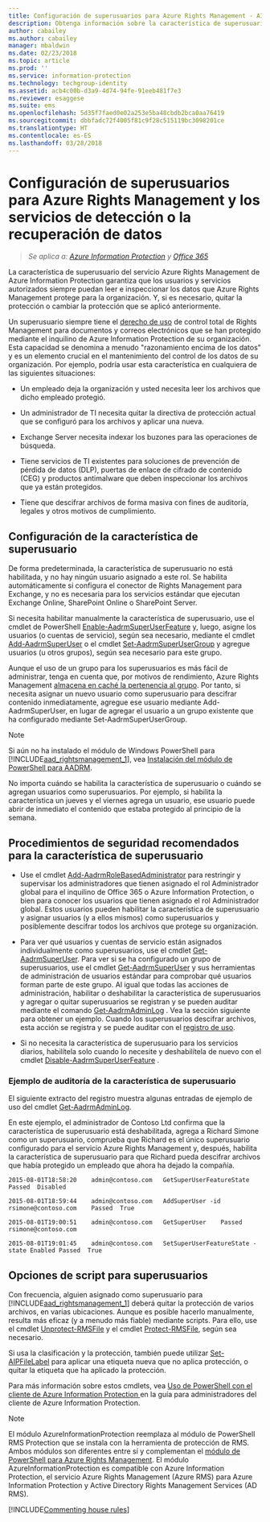 ```yaml
---
title: Configuración de superusuarios para Azure Rights Management - AIP
description: Obtenga información sobre la característica de superusuario del servicio Azure Rights Management de Azure Information Protection e impleméntela para que los usuarios y servicios autorizados siempre puedan leer e inspeccionar los datos que Azure Rights Management protege para la organización. Esta capacidad se denomina a menudo "razonamiento encima de los datos" y es un elemento crucial en el mantenimiento del control de los datos de su organización.
author: cabailey
ms.author: cabailey
manager: mbaldwin
ms.date: 02/23/2018
ms.topic: article
ms.prod: ''
ms.service: information-protection
ms.technology: techgroup-identity
ms.assetid: acb4c00b-d3a9-4d74-94fe-91eeb481f7e3
ms.reviewer: esaggese
ms.suite: ems
ms.openlocfilehash: 5d35f7faed0e02a253e5ba48cbdb2bca0aa76419
ms.sourcegitcommit: dbbfadc72f4005f81c9f28c515119bc3098201ce
ms.translationtype: HT
ms.contentlocale: es-ES
ms.lasthandoff: 03/28/2018
---
```

# <a name="configuring-super-users-for-azure-rights-management-and-discovery-services-or-data-recovery"></a>Configuración de superusuarios para Azure Rights Management y los servicios de detección o la recuperación de datos

>*Se aplica a: [Azure Information Protection](https://azure.microsoft.com/pricing/details/information-protection) y [Office 365](http://download.microsoft.com/download/E/C/F/ECF42E71-4EC0-48FF-AA00-577AC14D5B5C/Azure_Information_Protection_licensing_datasheet_EN-US.pdf)*

La característica de superusuario del servicio Azure Rights Management de Azure Information Protection garantiza que los usuarios y servicios autorizados siempre puedan leer e inspeccionar los datos que Azure Rights Management protege para la organización. Y, si es necesario, quitar la protección o cambiar la protección que se aplicó anteriormente. 

Un superusuario siempre tiene el [derecho de uso](configure-usage-rights.md) de control total de Rights Management para documentos y correos electrónicos que se han protegido mediante el inquilino de Azure Information Protection de su organización. Esta capacidad se denomina a menudo "razonamiento encima de los datos" y es un elemento crucial en el mantenimiento del control de los datos de su organización. Por ejemplo, podría usar esta característica en cualquiera de las siguientes situaciones:

- Un empleado deja la organización y usted necesita leer los archivos que dicho empleado protegió.

- Un administrador de TI necesita quitar la directiva de protección actual que se configuró para los archivos y aplicar una nueva.

- Exchange Server necesita indexar los buzones para las operaciones de búsqueda.

- Tiene servicios de TI existentes para soluciones de prevención de pérdida de datos (DLP), puertas de enlace de cifrado de contenido (CEG) y productos antimalware que deben inspeccionar los archivos que ya están protegidos.

- Tiene que descifrar archivos de forma masiva con fines de auditoría, legales y otros motivos de cumplimiento.

## <a name="configuration-for-the-super-user-feature"></a>Configuración de la característica de superusuario

De forma predeterminada, la característica de superusuario no está habilitada, y no hay ningún usuario asignado a este rol. Se habilita automáticamente si configura el conector de Rights Management para Exchange, y no es necesaria para los servicios estándar que ejecutan Exchange Online, SharePoint Online o SharePoint Server.

Si necesita habilitar manualmente la característica de superusuario, use el cmdlet de PowerShell [Enable-AadrmSuperUserFeature](/powershell/aadrm/vlatest/enable-aadrmsuperuserfeature) y, luego, asigne los usuarios (o cuentas de servicio), según sea necesario, mediante el cmdlet [Add-AadrmSuperUser](/powershell/aadrm/vlatest/add-aadrmsuperuser) o el cmdlet [Set-AadrmSuperUserGroup](/powershell/aadrm/vlatest/set-aadrmsuperusergroup) y agregue usuarios (u otros grupos), según sea necesario para este grupo. 

Aunque el uso de un grupo para los superusuarios es más fácil de administrar, tenga en cuenta que, por motivos de rendimiento, Azure Rights Management [almacena en caché la pertenencia al grupo](../plan-design/prepare.md#group-membership-caching-by-azure-information-protection). Por tanto, si necesita asignar un nuevo usuario como superusuario para descifrar contenido inmediatamente, agregue ese usuario mediante Add-AadrmSuperUser, en lugar de agregar el usuario a un grupo existente que ha configurado mediante Set-AadrmSuperUserGroup.

> [!NOTE]
> Si aún no ha instalado el módulo de Windows PowerShell para [!INCLUDE[aad_rightsmanagement_1](../includes/aad_rightsmanagement_1_md.md)], vea [Instalación del módulo de PowerShell para AADRM](install-powershell.md).

No importa cuándo se habilita la característica de superusuario o cuándo se agregan usuarios como superusuarios. Por ejemplo, si habilita la característica un jueves y el viernes agrega un usuario, ese usuario puede abrir de inmediato el contenido que estaba protegido al principio de la semana.

## <a name="security-best-practices-for-the-super-user-feature"></a>Procedimientos de seguridad recomendados para la característica de superusuario

- Use el cmdlet [Add-AadrmRoleBasedAdministrator](/powershell/module/aadrm/add-aadrmrolebasedadministrator) para restringir y supervisar los administradores que tienen asignado el rol Administrador global para el inquilino de Office 365 o Azure Information Protection, o bien para conocer los usuarios que tienen asignado el rol Administrador global. Estos usuarios pueden habilitar la característica de superusuario y asignar usuarios (y a ellos mismos) como superusuarios y posiblemente descifrar todos los archivos que protege su organización.

- Para ver qué usuarios y cuentas de servicio están asignados individualmente como superusuarios, use el cmdlet [Get-AadrmSuperUser](/powershell/module/aadrm/get-aadrmsuperuser). Para ver si se ha configurado un grupo de superusuarios, use el cmdlet [Get-AadrmSuperUser](/powershell/module/aadrm/get-aadrmsuperusergroup) y sus herramientas de administración de usuarios estándar para comprobar qué usuarios forman parte de este grupo. Al igual que todas las acciones de administración, habilitar o deshabilitar la característica de superusuarios y agregar o quitar superusuarios se registran y se pueden auditar mediante el comando [Get-AadrmAdminLog](/powershell/module/aadrm/get-aadrmadminlog) . Vea la sección siguiente para obtener un ejemplo. Cuando los superusuarios descifrar archivos, esta acción se registra y se puede auditar con el [registro de uso](log-analyze-usage.md).

- Si no necesita la característica de superusuario para los servicios diarios, habilítela solo cuando lo necesite y deshabilítela de nuevo con el cmdlet [Disable-AadrmSuperUserFeature](/powershell/module/aadrm/disable-aadrmsuperuserfeature) .

### <a name="example-auditing-for-the-super-user-feature"></a>Ejemplo de auditoría de la característica de superusuario

El siguiente extracto del registro muestra algunas entradas de ejemplo de uso del cmdlet [Get-AadrmAdminLog](/powershell/module/aadrm/get-aadrmadminlog). 

En este ejemplo, el administrador de Contoso Ltd confirma que la característica de superusuario está deshabilitada, agrega a Richard Simone como un superusuario, comprueba que Richard es el único superusuario configurado para el servicio Azure Rights Management y, después, habilita la característica de superusuario para que Richard pueda descifrar archivos que había protegido un empleado que ahora ha dejado la compañía.

`2015-08-01T18:58:20    admin@contoso.com   GetSuperUserFeatureState    Passed  Disabled`

`2015-08-01T18:59:44    admin@contoso.com   AddSuperUser -id rsimone@contoso.com    Passed  True`

`2015-08-01T19:00:51    admin@contoso.com   GetSuperUser    Passed  rsimone@contoso.com`

`2015-08-01T19:01:45    admin@contoso.com   SetSuperUserFeatureState -state Enabled Passed  True`

## <a name="scripting-options-for-super-users"></a>Opciones de script para superusuarios
Con frecuencia, alguien asignado como superusuario para [!INCLUDE[aad_rightsmanagement_1](../includes/aad_rightsmanagement_1_md.md)] deberá quitar la protección de varios archivos, en varias ubicaciones. Aunque es posible hacerlo manualmente, resulta más eficaz (y a menudo más fiable) mediante scripts. Para ello, use el cmdlet [Unprotect-RMSFile](/powershell/module/azureinformationprotection/unprotect-rmsfile) y el cmdlet [Protect-RMSFile](/powershell/module/azureinformationprotection/protect-rmsfile), según sea necesario. 

Si usa la clasificación y la protección, también puede utilizar [Set-AIPFileLabel](/powershell/module/azureinformationprotection/set-aipfilelabel) para aplicar una etiqueta nueva que no aplica protección, o quitar la etiqueta que ha aplicado la protección. 

Para más información sobre estos cmdlets, vea [Uso de PowerShell con el cliente de Azure Information Protection ](../rms-client/client-admin-guide-powershell.md) en la guía para administradores del cliente de Azure Information Protection.

> [!NOTE]
> El módulo AzureInformationProtection reemplaza al módulo de PowerShell RMS Protection que se instala con la herramienta de protección de RMS. Ambos módulos son diferentes entre sí y complementan el [módulo de PowerShell para Azure Rights Management](administer-powershell.md). El módulo AzureInformationProtection es compatible con Azure Information Protection, el servicio Azure Rights Management (Azure RMS) para Azure Information Protection y Active Directory Rights Management Services (AD RMS).

[!INCLUDE[Commenting house rules](../includes/houserules.md)]

